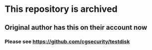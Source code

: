 # This repository is archived #
## Original author has this on their account now ##
### Please see https://github.com/cgsecurity/testdisk ###
